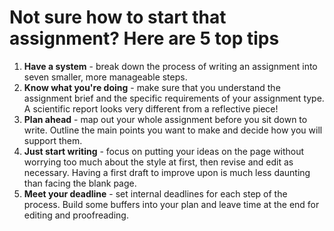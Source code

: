 # Not sure how to start that assignment? Here are 5 top tips
1. **Have a system** - break down the process of writing an assignment into seven smaller, more manageable steps.
2. **Know what you're doing** - make sure that you understand the assignment brief and the specific requirements of your assignment type. A scientific report looks very different from a reflective piece!
3. **Plan ahead** - map out your whole assignment before you sit down to write. Outline the main points you want to make and decide how you will support them.
4. **Just start writing** - focus on putting your ideas on the page without worrying too much about the style at first, then revise and edit as necessary. Having a first draft to improve upon is much less daunting than facing the blank page.
5. **Meet your deadline** - set internal deadlines for each step of the process. Build some buffers into your plan and leave time at the end for editing and proofreading.